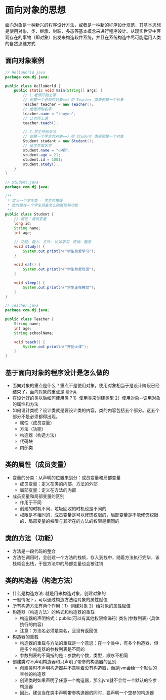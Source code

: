 # 面向对象的思想
面向对象是一种新兴的程序设计方法，或者是一种新的程序设计规范，其基本思想是使用对象、类、继承、封装、多态等基本概念来进行程序设计。从现实世界中客观存在的事物（即对象）出发来构造软件系统，并且在系统构造中尽可能运用人类的自然思维方式

## 面向对象案例
``` java
// HelloWorld.java
package com.dj.java;

public class HelloWorld {
	public static void main(String[] args) {
		// 1.老师开始上课
		// 创建一个老师的对象==》用 Teacher 类来创建一个对象
		Teacher teacher = new Teacher();
		// 给老师取名字
		teacher.name = "zhuyou";
		// 让老师上课
		teacher.teach();

		// 2.学生开始学习
		// 创建一个学生的对象==》用 Student 类来创建一个对象
		Student student = new Student();
		// 给学生取名字
		student.name = "小明";
		student.age = 21;
		student.id = 1001;
		student.study();
	}
}
```
``` java
// Student.java
package com.dj.java;

/**
 * 定义一个学生类 - 学生的模版
 * 此时是在一个学生具备怎么的属性和功能
 */
public class Student {
	// 属性：成员变量
	long id;
	String name;
	int age;

	// 功能、能力、方法: 比如学习、吃饭、睡觉
	void study() {
		System.out.println("学生热爱学习");
	}

	void eat() {
		System.out.println("学生热爱吃饭");
	}

	void sleep() {
		System.out.println("学生正在睡觉");
	}
}
```
``` java
// Teacher.java
package com.dj.java;

public class Teacher {
	String name;
	int age;
	String schoolName;

	void teach() {
		System.out.println("开始上课");
	}
}
```

## 基于面向对象的程序设计是怎么做的
- 面向对象的重点是什么？重点不是使用对象。使用对象相当于是设计阶段已经结束了，面向对象的重点是 `设计类`
- 在设计好的类以后如何使用类？1）使用类来创建类型 2）使用对象--调用对象的属性和方法
- 如何设计类呢？设计类就是要设计类的内容，类的内容包括五个部分。这五个部分不是必须都得出现。
	- 属性（成员变量）
	- 方法（功能）
	- 构造器（构造方法）
	- 代码块
	- 内部类

## 类的属性（成员变量）
- 变量的分类：从声明的位置来划分：成员变量和局部变量
	- 成员变量：定义在类的内部，方法的外部
	- 局部变量：定义在方法的内部
- 成员变量和局部变量的区别
	- 作用于不同
	- 创建的时机不同，垃圾回收的时机也是不同的
	- 权限是不相同的，成员变量是可以修饰权限的，局部变量是不能修饰权限的，局部变量的权限与其所在的方法的权限是相同的

## 类的方法（功能）
- 方法是一段代码的整合
- 方法在调用时，会创建一个方法的栈帧，存入到栈中，随着方法执行完毕，该栈帧会出栈，于是方法中的局部变量也会被注销

## 类的构造器（构造方法）
- 什么是构造方法: 就是用来构造对象，创建对象的
- 一般情况下，可以通过构造方法给对象的属性赋值
- 所有构造方法有两个作用：1）创建对象 2）给对象的属性赋值
- 构造器（构造方法）的格式和构造器的重载
	- 构造器的声明格式：public(可以有其他权限修饰符) 类名(参数列表) {具体执行的内容}
	- 注意：方法名必须是类名，且没有返回值
- 构造器的重载
	- 构造器的重载与方法的重载是一个意思：在一个类中，有多个构造器，但是多个构造器的参数列表是不同的
	- 参数列表的不同指的是：参数的个数，类型，顺序不相同
- 创建类时不声明构造器和只声明了带参的构造器的区别
	- 创建类时不声明构造器并不意味着没有构造器，而是jvm会给一个默认的空参的构造器
	- 创建类时如果声明了任意一个构造器，那么jvm就不会给一个默认的空参构造器
	- 因此，建议当在类中声明带参构造器的同时，要声明一个空参的构造器
